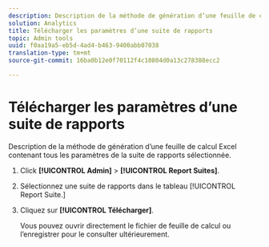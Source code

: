 ```yaml
---
description: Description de la méthode de génération d’une feuille de calcul Excel contenant tous les paramètres de la suite de rapports sélectionnée.
solution: Analytics
title: Télécharger les paramètres d’une suite de rapports
topic: Admin tools
uuid: f0aa19a5-eb5d-4ad4-b463-9400abb07038
translation-type: tm+mt
source-git-commit: 16ba0b12e0f70112f4c10804d0a13c278388ecc2

---
```



# Télécharger les paramètres d’une suite de rapports

Description de la méthode de génération d’une feuille de calcul Excel contenant tous les paramètres de la suite de rapports sélectionnée.

1. Click **[!UICONTROL Admin]** &gt; **[!UICONTROL Report Suites]**.
1. Sélectionnez une suite de rapports dans le tableau [!UICONTROL Report Suite.]
1. Cliquez sur **[!UICONTROL Télécharger]**.

   Vous pouvez ouvrir directement le fichier de feuille de calcul ou l’enregistrer pour le consulter ultérieurement.
